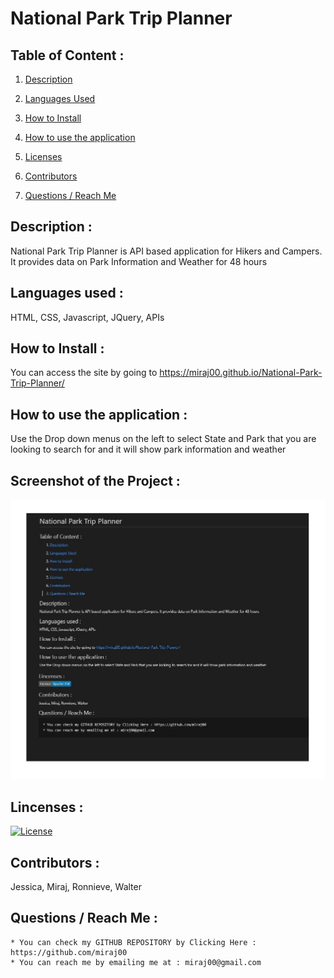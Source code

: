 
  # National Park Trip Planner

  ## Table of Content :

  1. [Description](https://github.com/miraj00/readme-generator#description-) 

  2. [Languages Used](https://github.com/miraj00/readme-generator#languages-used-)
  
  3. [How to Install](https://github.com/miraj00/readme-generator#how-to-install-)
  
  4. [How to use the application](https://github.com/miraj00/readme-generator#how-to-use-the-application-)
  
  5. [Licenses](https://github.com/miraj00/readme-generator#lincenses-)
  
  6. [Contributors](https://github.com/miraj00/readme-generator#lincenses-)
  
  7. [Questions / Reach Me](https://github.com/miraj00/readme-generator#questions-)
  
 

  ## Description : 
  National Park Trip Planner is API based application for Hikers and Campers. It provides data on Park Information and Weather for 48 hours
  
  ## Languages used : 
  HTML, CSS, Javascript, JQuery, APIs
  
  ## How to Install :
  You can access the site by going to https://miraj00.github.io/National-Park-Trip-Planner/
  
  ## How to use the application :
  Use the Drop down menus on the left to select State and Park that you are looking to search for and it will show park information and weather

  ## Screenshot of the Project :
  ![Screenshot](./screenshot.JPG)
  
  ## Lincenses :  
  [![License](https://img.shields.io/badge/License-Apache%202.0-blue.svg)](https://opensource.org/licenses/Apache-2.0)
     
  ## Contributors :
  Jessica, Miraj, Ronnieve, Walter
  
  ## Questions / Reach Me :
    * You can check my GITHUB REPOSITORY by Clicking Here : https://github.com/miraj00  
    * You can reach me by emailing me at : miraj00@gmail.com
  
  
